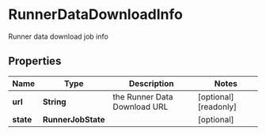 

# RunnerDataDownloadInfo

Runner data download job info

## Properties

Name | Type | Description | Notes
------------ | ------------- | ------------- | -------------
**url** | **String** | the Runner Data Download URL |  [optional] [readonly]
**state** | **RunnerJobState** |  |  [optional]



